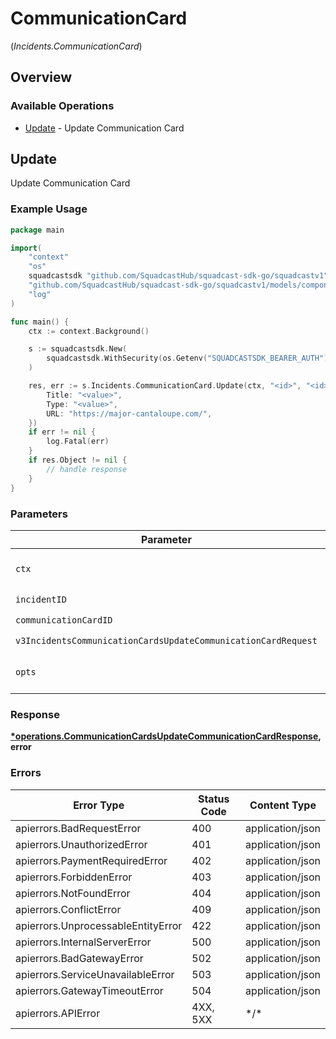 # CommunicationCard
(*Incidents.CommunicationCard*)

## Overview

### Available Operations

* [Update](#update) - Update Communication Card

## Update

Update Communication Card

### Example Usage

<!-- UsageSnippet language="go" operationID="CommunicationCards_updateCommunicationCard" method="put" path="/v3/incidents/{IncidentId}/communication_cards/{communicationCardId}" -->
```go
package main

import(
	"context"
	"os"
	squadcastsdk "github.com/SquadcastHub/squadcast-sdk-go/squadcastv1"
	"github.com/SquadcastHub/squadcast-sdk-go/squadcastv1/models/components"
	"log"
)

func main() {
    ctx := context.Background()

    s := squadcastsdk.New(
        squadcastsdk.WithSecurity(os.Getenv("SQUADCASTSDK_BEARER_AUTH")),
    )

    res, err := s.Incidents.CommunicationCard.Update(ctx, "<id>", "<id>", components.V3IncidentsCommunicationCardsUpdateCommunicationCardRequest{
        Title: "<value>",
        Type: "<value>",
        URL: "https://major-cantaloupe.com/",
    })
    if err != nil {
        log.Fatal(err)
    }
    if res.Object != nil {
        // handle response
    }
}
```

### Parameters

| Parameter                                                                                                                                                        | Type                                                                                                                                                             | Required                                                                                                                                                         | Description                                                                                                                                                      |
| ---------------------------------------------------------------------------------------------------------------------------------------------------------------- | ---------------------------------------------------------------------------------------------------------------------------------------------------------------- | ---------------------------------------------------------------------------------------------------------------------------------------------------------------- | ---------------------------------------------------------------------------------------------------------------------------------------------------------------- |
| `ctx`                                                                                                                                                            | [context.Context](https://pkg.go.dev/context#Context)                                                                                                            | :heavy_check_mark:                                                                                                                                               | The context to use for the request.                                                                                                                              |
| `incidentID`                                                                                                                                                     | *string*                                                                                                                                                         | :heavy_check_mark:                                                                                                                                               | Required                                                                                                                                                         |
| `communicationCardID`                                                                                                                                            | *string*                                                                                                                                                         | :heavy_check_mark:                                                                                                                                               | N/A                                                                                                                                                              |
| `v3IncidentsCommunicationCardsUpdateCommunicationCardRequest`                                                                                                    | [components.V3IncidentsCommunicationCardsUpdateCommunicationCardRequest](../../models/components/v3incidentscommunicationcardsupdatecommunicationcardrequest.md) | :heavy_check_mark:                                                                                                                                               | N/A                                                                                                                                                              |
| `opts`                                                                                                                                                           | [][operations.Option](../../models/operations/option.md)                                                                                                         | :heavy_minus_sign:                                                                                                                                               | The options for this request.                                                                                                                                    |

### Response

**[*operations.CommunicationCardsUpdateCommunicationCardResponse](../../models/operations/communicationcardsupdatecommunicationcardresponse.md), error**

### Errors

| Error Type                         | Status Code                        | Content Type                       |
| ---------------------------------- | ---------------------------------- | ---------------------------------- |
| apierrors.BadRequestError          | 400                                | application/json                   |
| apierrors.UnauthorizedError        | 401                                | application/json                   |
| apierrors.PaymentRequiredError     | 402                                | application/json                   |
| apierrors.ForbiddenError           | 403                                | application/json                   |
| apierrors.NotFoundError            | 404                                | application/json                   |
| apierrors.ConflictError            | 409                                | application/json                   |
| apierrors.UnprocessableEntityError | 422                                | application/json                   |
| apierrors.InternalServerError      | 500                                | application/json                   |
| apierrors.BadGatewayError          | 502                                | application/json                   |
| apierrors.ServiceUnavailableError  | 503                                | application/json                   |
| apierrors.GatewayTimeoutError      | 504                                | application/json                   |
| apierrors.APIError                 | 4XX, 5XX                           | \*/\*                              |